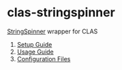 # clas-stringspinner
[StringSpinner](https://gitlab.com/albikerbizi/stringspinner) wrapper for CLAS

1. [Setup Guide](/doc/setup.md)
1. [Usage Guide](https://jeffersonlab.github.io/clas-stringspinner)
1. [Configuration Files](/config)
